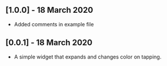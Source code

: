 ## [1.0.0] - 18 March 2020

* Added comments in example file

## [0.0.1] - 18 March 2020

* A simple widget that expands and changes color on tapping.
